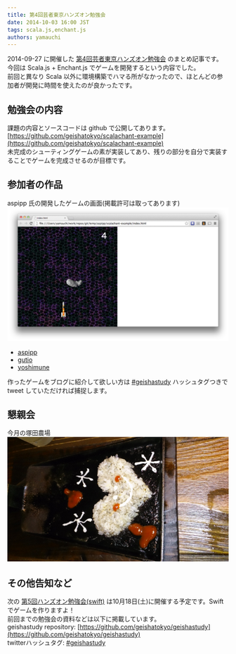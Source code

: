 ```yaml
---
title: 第4回芸者東京ハンズオン勉強会
date: 2014-10-03 16:00 JST
tags: scala.js,enchant.js
authors: yamauchi
---
```


2014-09-27 に開催した [第4回芸者東京ハンズオン勉強会](http://geishatokyo.doorkeeper.jp/events/15355) のまとめ記事です。  
今回は Scala.js + Enchant.js でゲームを開発するという内容でした。  
前回と異なり Scala 以外に環境構築でハマる所がなかったので、ほとんどの参加者が開発に時間を使えたのが良かったです。

## 勉強会の内容

課題の内容とソースコードは github で公開してあります。  
[https://github.com/geishatokyo/scalachant-example](https://github.com/geishatokyo/scalachant-example)  
未完成のシューティングゲームの素が実装してあり、残りの部分を自分で実装することでゲームを完成させるのが目標です。  

## 参加者の作品

aspipp 氏の開発したゲームの画面(掲載許可は取ってあります)  
![game](/static/images/2014/10/game1.png)  

* [aspipp](https://github.com/aspipp/scalachant-example)
* [gutio](https://github.com/gutio/scalachant-example)
* [yoshimune](https://github.com/yoshimune/scalachant-example)

作ったゲームをブログに紹介して欲しい方は [#geishastudy](http://twitter.com/search?q=%23geishastudy) ハッシュタグつきで tweet していただければ捕捉します。

## 懇親会

今月の塚田農場  
![heart](/static/images/2014/10/geishastudy4.jpg)  

## その他告知など

次の [第5回ハンズオン勉強会(swift)](http://geishatokyo.doorkeeper.jp/events/15992) は10月18日(土)に開催する予定です。Swiftでゲームを作りますよ！  
前回までの勉強会の資料などは以下に掲載しています。  
geishastudy repository: [https://github.com/geishatokyo/geishastudy](https://github.com/geishatokyo/geishastudy)  
twitterハッシュタグ: [#geishastudy](http://twitter.com/search?q=%23geishastudy)
